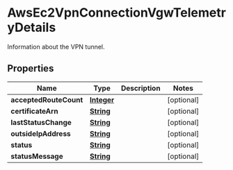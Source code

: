 

# AwsEc2VpnConnectionVgwTelemetryDetails

Information about the VPN tunnel.

## Properties

| Name | Type | Description | Notes |
|------------ | ------------- | ------------- | -------------|
|**acceptedRouteCount** | [**Integer**](Integer.md) |  |  [optional] |
|**certificateArn** | [**String**](String.md) |  |  [optional] |
|**lastStatusChange** | [**String**](String.md) |  |  [optional] |
|**outsideIpAddress** | [**String**](String.md) |  |  [optional] |
|**status** | [**String**](String.md) |  |  [optional] |
|**statusMessage** | [**String**](String.md) |  |  [optional] |



